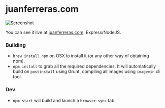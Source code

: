 # juanferreras.com #

![Screenshot](https://www.juanferreras.com/img/email-header.jpg)

You can see it live at [juanferreras.com](http://juanferreras.com). Express/NodeJS.

### Building ###

* `brew install npm` on OSX to install it (or any other way of obtaining npm).
* `npm install` to grab all the required dependencies. It will automatically build on `postinstall` using Grunt, compiling all images using `imagemin` cli tool.

### Dev ###
* `npm start` will build and launch a `browser-sync` tab.
